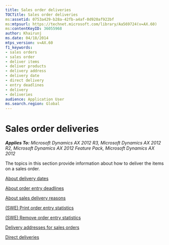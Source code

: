 ```yaml
---
title: Sales order deliveries
TOCTitle: Sales order deliveries
ms:assetid: 0753a429-b28a-42fb-a4af-0d920af922bf
ms:mtpsurl: https://technet.microsoft.com/library/Aa569724(v=AX.60)
ms:contentKeyID: 36055968
author: Khairunj
ms.date: 04/18/2014
mtps_version: v=AX.60
f1_keywords:
- sales orders
- sales order
- deliver items
- deliver products
- delivery address
- delivery date
- direct delivery
- entry deadlines
- delivery
- deliveries
audience: Application User
ms.search.region: Global
---
```


# Sales order deliveries 


_**Applies To:** Microsoft Dynamics AX 2012 R3, Microsoft Dynamics AX 2012 R2, Microsoft Dynamics AX 2012 Feature Pack, Microsoft Dynamics AX 2012_

The topics in this section provide information about how to deliver the items on a sales order.

[About delivery dates](about-delivery-dates.md)

[About order entry deadlines](about-order-entry-deadlines.md)

[About sales delivery reasons](about-sales-delivery-reasons.md)

[(SWE) Print order entry statistics](swe-print-order-entry-statistics.md)

[(SWE) Remove order entry statistics](swe-remove-order-entry-statistics.md)

[Delivery addresses for sales orders](delivery-addresses-for-sales-orders.md)

[Direct deliveries](direct-deliveries.md)

  


